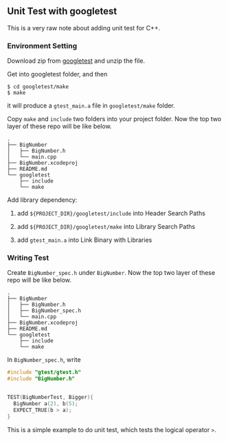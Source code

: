 ## Unit Test with googletest
This is a very raw note about adding unit test for C++.
### Environment Setting
Download zip from [googletest](https://github.com/google/googletest)
and unzip the file.

Get into googletest folder, and then
```
$ cd googletest/make
$ make
```
it will produce a `gtest_main.a` file in `googletest/make` folder.

Copy `make` and `include` two folders into your project folder. Now the top two layer of these repo will be like below.
```
.
├── BigNumber
│   ├── BigNumber.h
│   └── main.cpp
├── BigNumber.xcodeproj
├── README.md
└── googletest
    ├── include
    └── make
```

Add library dependency:

1. add `${PROJECT_DIR}/googletest/include` into Header Search Paths

1. add `${PROJECT_DIR}/googletest/make` into Library Search Paths

1. add `gtest_main.a` into Link Binary with Libraries


### Writing Test
Create `BigNumber_spec.h` under `BigNumber`.
Now the top two layer of these repo will be like below.
```
.
├── BigNumber
│   ├── BigNumber.h
│   ├── BigNumber_spec.h
│   └── main.cpp
├── BigNumber.xcodeproj
├── README.md
└── googletest
    ├── include
    └── make
```

In `BigNumber_spec.h`, write
```c++
#include "gtest/gtest.h"
#include "BigNumber.h"


TEST(BigNumberTest, Bigger){
  BigNumber a(2), b(5);
  EXPECT_TRUE(b > a);
}
```
This is a simple example to do unit test, which tests the logical operator `>`.

